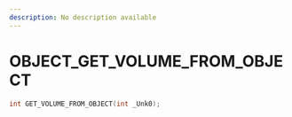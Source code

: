 ```yaml
---
description: No description available 
---
```


# OBJECT\_GET_VOLUME_FROM_OBJECT

```cpp
int GET_VOLUME_FROM_OBJECT(int _Unk0);
```
